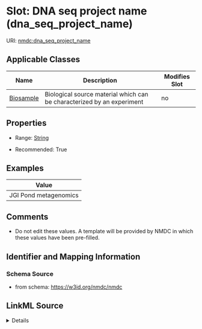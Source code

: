 # Slot: DNA seq project name (dna_seq_project_name)

URI: [nmdc:dna_seq_project_name](https://w3id.org/nmdc/dna_seq_project_name)



<!-- no inheritance hierarchy -->




## Applicable Classes

| Name | Description | Modifies Slot |
| --- | --- | --- |
[Biosample](Biosample.md) | Biological source material which can be characterized by an experiment |  no  |







## Properties

* Range: [String](String.md)

* Recommended: True






## Examples

| Value |
| --- |
| JGI Pond metagenomics |

## Comments

* Do not edit these values. A template will be provided by NMDC in which these values have been pre-filled.

## Identifier and Mapping Information







### Schema Source


* from schema: https://w3id.org/nmdc/nmdc




## LinkML Source

<details>
```yaml
name: dna_seq_project_name
title: DNA seq project name
comments:
- Do not edit these values. A template will be provided by NMDC in which these values
  have been pre-filled.
examples:
- value: JGI Pond metagenomics
from_schema: https://w3id.org/nmdc/nmdc
rank: 2
string_serialization: '{text}'
alias: dna_seq_project_name
domain_of:
- Biosample
slot_group: JGI-Metagenomics
range: string
recommended: true

```
</details>
